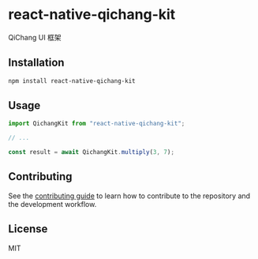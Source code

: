 # react-native-qichang-kit

QiChang UI 框架

## Installation

```sh
npm install react-native-qichang-kit
```

## Usage

```js
import QichangKit from "react-native-qichang-kit";

// ...

const result = await QichangKit.multiply(3, 7);
```

## Contributing

See the [contributing guide](CONTRIBUTING.md) to learn how to contribute to the repository and the development workflow.

## License

MIT
